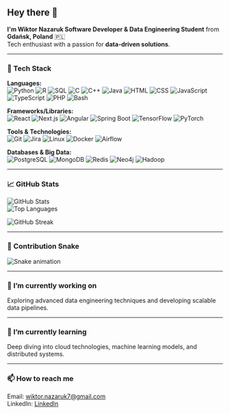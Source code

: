 ## Hey there 👋

**I'm Wiktor Nazaruk Software Developer & Data Engineering Student** from **Gdańsk, Poland** 🇵🇱  
Tech enthusiast with a passion for **data-driven solutions**.

---

### 🚀 Tech Stack

**Languages:**  
![Python](https://img.shields.io/badge/Python-3776AB?style=for-the-badge&logo=python&logoColor=white) 
![R](https://img.shields.io/badge/R-276DC3?style=for-the-badge&logo=r&logoColor=white) 
![SQL](https://img.shields.io/badge/SQL-4479A1?style=for-the-badge&logo=postgresql&logoColor=white) 
![C](https://img.shields.io/badge/C-00599C?style=for-the-badge&logo=c&logoColor=white) 
![C++](https://img.shields.io/badge/C++-00599C?style=for-the-badge&logo=c%2B%2B&logoColor=white) 
![Java](https://img.shields.io/badge/Java-007396?style=for-the-badge&logo=java&logoColor=white) 
![HTML](https://img.shields.io/badge/HTML5-E34F26?style=for-the-badge&logo=html5&logoColor=white) 
![CSS](https://img.shields.io/badge/CSS3-1572B6?style=for-the-badge&logo=css3&logoColor=white) 
![JavaScript](https://img.shields.io/badge/JavaScript-F7DF1E?style=for-the-badge&logo=javascript&logoColor=black) 
![TypeScript](https://img.shields.io/badge/TypeScript-007ACC?style=for-the-badge&logo=typescript&logoColor=white) 
![PHP](https://img.shields.io/badge/PHP-777BB4?style=for-the-badge&logo=php&logoColor=white) 
![Bash](https://img.shields.io/badge/Bash-4EAA25?style=for-the-badge&logo=gnu-bash&logoColor=white)

**Frameworks/Libraries:**  
![React](https://img.shields.io/badge/React-61DAFB?style=for-the-badge&logo=react&logoColor=black) 
![Next.js](https://img.shields.io/badge/Next.js-000000?style=for-the-badge&logo=nextdotjs&logoColor=white) 
![Angular](https://img.shields.io/badge/Angular-DD0031?style=for-the-badge&logo=angular&logoColor=white) 
![Spring Boot](https://img.shields.io/badge/Spring_Boot-6DB33F?style=for-the-badge&logo=spring-boot&logoColor=white) 
![TensorFlow](https://img.shields.io/badge/TensorFlow-FF6F00?style=for-the-badge&logo=tensorflow&logoColor=white) 
![PyTorch](https://img.shields.io/badge/PyTorch-EE4C2C?style=for-the-badge&logo=pytorch&logoColor=white)

**Tools & Technologies:**  
![Git](https://img.shields.io/badge/Git-F05032?style=for-the-badge&logo=git&logoColor=white) 
![Jira](https://img.shields.io/badge/Jira-0052CC?style=for-the-badge&logo=jira&logoColor=white) 
![Linux](https://img.shields.io/badge/Linux-FCC624?style=for-the-badge&logo=linux&logoColor=black) 
![Docker](https://img.shields.io/badge/Docker-2496ED?style=for-the-badge&logo=docker&logoColor=white) 
![Airflow](https://img.shields.io/badge/Apache_Airflow-017CEE?style=for-the-badge&logo=apache-airflow&logoColor=white)

**Databases & Big Data:**  
![PostgreSQL](https://img.shields.io/badge/PostgreSQL-336791?style=for-the-badge&logo=postgresql&logoColor=white) 
![MongoDB](https://img.shields.io/badge/MongoDB-47A248?style=for-the-badge&logo=mongodb&logoColor=white) 
![Redis](https://img.shields.io/badge/Redis-DC382D?style=for-the-badge&logo=redis&logoColor=white) 
![Neo4j](https://img.shields.io/badge/Neo4j-008CC1?style=for-the-badge&logo=neo4j&logoColor=white) 
![Hadoop](https://img.shields.io/badge/Hadoop-66CCFF?style=for-the-badge&logo=apachehadoop&logoColor=black)

---

### 📈 GitHub Stats

![GitHub Stats](https://github-readme-stats.vercel.app/api?username=wiktornazaruk&show_icons=true&theme=radical)  
![Top Languages](https://github-readme-stats.vercel.app/api/top-langs/?username=wiktornazaruk&layout=compact&theme=radical)  

![GitHub Streak](https://streak-stats.demolab.com?user=wiktornazaruk&theme=radical&date_format=M%20j%5B%2C%20Y%5D)

---

### 🐍 Contribution Snake

![Snake animation](https://github.com/wiktornazaruk/wiktornazaruk/blob/output/github-contribution-grid-snake.svg)

---

### 🔭 I’m currently working on
Exploring advanced data engineering techniques and developing scalable data pipelines.

---

### 🌱 I’m currently learning
Deep diving into cloud technologies, machine learning models, and distributed systems.

---

### 📫 How to reach me
Email: wiktor.nazaruk7@gmail.com  
LinkedIn: [LinkedIn](https://www.linkedin.com/in/wiktor-nazaruk-3b610018a/)  
